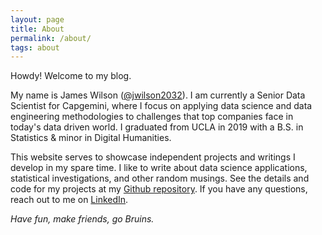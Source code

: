 ```yaml
---
layout: page
title: About
permalink: /about/
tags: about
---
```


Howdy! Welcome to my blog. 

My name is James Wilson ([@jwilson2032](https://twitter.com/jwilson2032)). I am currently a Senior Data Scientist for Capgemini, where I focus on applying data science and data engineering methodologies to challenges that top companies face in today's data driven world. I graduated from UCLA in 2019 with a B.S. in Statistics & minor in Digital Humanities.

This website serves to showcase independent projects and writings I develop in my spare time. I like to write about data science applications, statistical investigations, and other random musings. See the details and code for my projects at my [Github repository](https://github.com/JamesWWilson). If you have any questions, reach out to me on [LinkedIn](https://www.linkedin.com/in/james-wesley-wilson/).

*Have fun, make friends, go Bruins.*

